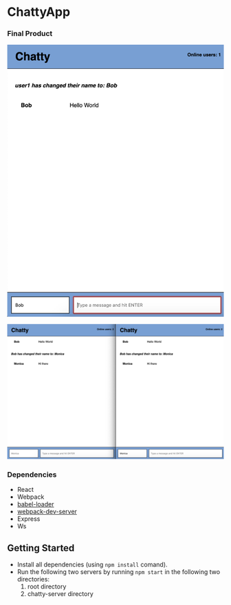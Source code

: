 ChattyApp
=====================


### Final Product

!["Screenshot of Overall App"](https://github.com/razali17/chattyapp/blob/master/docs/ChattyApp.png)

!["Screenshot of two cients using the app simultaneously "](https://github.com/razali17/chattyapp/blob/master/docs/MultipleUsers.png)

### Dependencies

* React
* Webpack
* [babel-loader](https://github.com/babel/babel-loader)
* [webpack-dev-server](https://github.com/webpack/webpack-dev-server)
* Express
* Ws

## Getting Started

- Install all dependencies (using `npm install` comand).
- Run the following two servers by running `npm start` in the following two directories:
  1. root directory
  2. chatty-server directory
